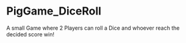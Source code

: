 # PigGame_DiceRoll

A small Game where 2 Players can roll a Dice and whoever reach the decided score win!
